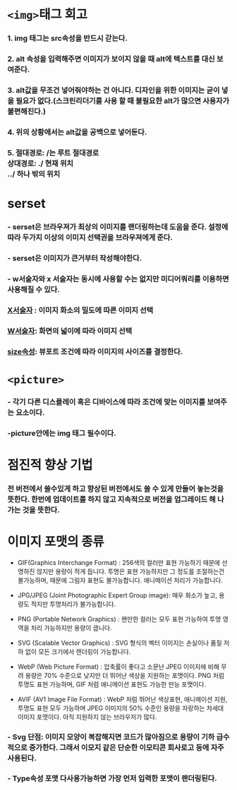 # ```<img>```태그 회고
### 1. img 태그는 src속성을 반드시 갇는다.

### 2. alt 속성을 입력해주면 이미지가 보이지 않을 때 alt에 텍스트를 대신 보여준다.

### 3. alt값을 무조건 넣어줘야하는 건 아니다. 디자인을 위한 이미지는 굳이 넣을 필요가 없다.(스크린리더기를 사용 할 때 불필요한 alt가 많으면 사용자가 불편해진다.)

### 4. 위의 상황에서는 alt값을 공백으로 넣어둔다.

### 5. 절대경로: /는 루트 절대경로 <br> 상대경로: ./ 현재 위치 <br> ../ 하나 밖의 위치

# serset
### - serset은 브라우져가 최상의 이미지를 랜더링하는데 도움을 준다. 설정에 따라 두가지 이상의 이미지 선택권을 브라우져에게 준다.

### - serset은 이미지가 큰거부터 작성해야한다. 

### - w서술자와 x 서술자는 동시에 사용할 수는 없지만 미디어쿼리를 이용하면 사용해질 수 있다.

### <a href="https://github.com/Hun-Se/img_practice/blob/master/x_img.html">X서술자</a> : 이미지 화소의 밀도에 따른 이미지 선택

### <a href="https://github.com/Hun-Se/img_practice/blob/master/w_img.html">W서술자</a>: 화면의 넓이에 따라 이미지 선택

### <a href="https://github.com/Hun-Se/img_practice/blob/master/size_img.html">size속성</a>: 뷰포트 조건에 따라 이미지의 사이즈를 결정한다.

# ```<picture>```
### - 각기 다른 디스플레이 혹은 디바이스에 따라 조건에 맞는 이미지를 보여주는 요소이다.

### -picture안에는 img 태그 필수이다.

# 점진적 향상 기법
### 전 버전에서 쓸수있게 하고 향상된 버전에서도 쓸 수 있게 만들어 놓는것을 뜻한다. 한번에 업데이트를 하지 않고 지속적으로 버전을 업그레이드 해 나가는 것을 뜻한다.

# 이미지 포맷의 종류
- GIF(Graphics Interchange Format) : 
256색의 컬러만 표현 가능하기 때문에 선명하진 않지만 용량이 적게 듭니다. 투명은 표현 가능하지만 그 정도를 조절하는건 불가능하며, 때문에 그림자 표현도 불가능합니다. 애니메이션 처리가 가능합니다.

- JPG/JPEG (Joint Photographic Expert Group image): 
매우 화소가 높고, 용량도 적지만 투명처리가 불가능합니다.

- PNG (Portable Network Graphics) : 
왠만한 컬러는 모두 표현 가능하여 투명 영역을 처리 가능하지만 용량이 큽니다.

- SVG (Scalable Vector Graphics) : 
SVG 형식의 벡터 이미지는 손실이나 품질 저하 없이 모든 크기에서 렌더링이 가능합니다.

- WebP (Web Picture Format) : 
압축률이 좋다고 소문난 JPEG 이미지에 비해 무려 용량은 70% 수준으로 낮지만 더 뛰어난 색상을 지원하는 포맷이다. PNG 처럼 투명도 표현 가능하며, GIF 처럼 애니메이션 표현도 가능한 만능 포맷이다.

- AVIF (AV1 Image File Format) : WebP 처럼 뛰어난 색상표현, 애니메이션 지원, 투명도 표현 모두 가능하며 JPEG 이미지의 50% 수준인 용량을 자랑하는 차세대 이미지 포맷이다. 아직 지원하지 않는 브라우저가 많다.

### - Svg 단점: 이미지 모양이 복잡해지면 코드가 많아짐으로 용량이 기하 급수적으로 증가한다. 그래서 이모지 같은 단순한 이모티콘 회사로고 등에 자주 사용된다.

###  - Type속성 포맷 다사용가능하면 가장 먼저 입력한 포맷이 랜더링된다.

